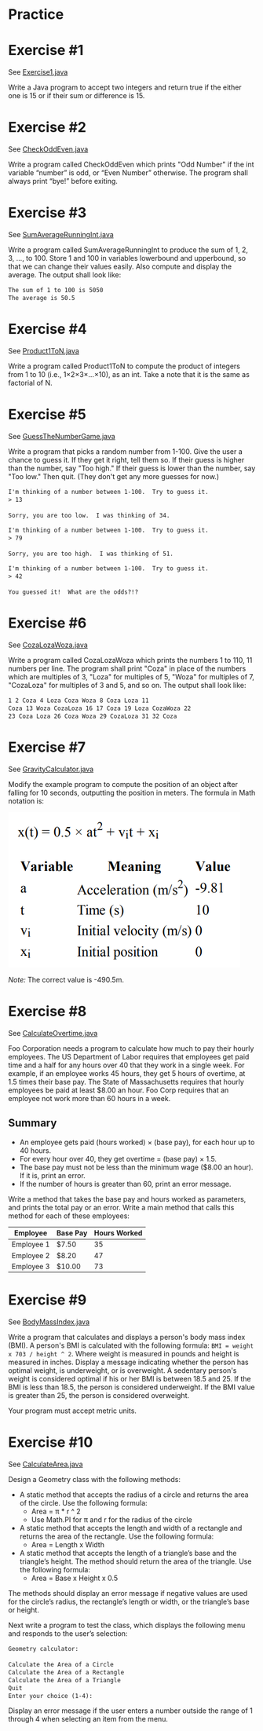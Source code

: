 # Practice

# Exercise #1 

See [Exercise1.java](./Exercise1.java)

Write a Java program to accept two integers and return true if the either one is 15 or if their sum or difference is 15.

# Exercise #2

See [CheckOddEven.java](./CheckOddEven.java)

Write a program called CheckOddEven which prints "Odd Number" if the int variable “number” is odd, or “Even Number” otherwise. The program shall always print “bye!” before exiting.

# Exercise #3 

See [SumAverageRunningInt.java](./SumAverageRunningInt.java)

Write a program called SumAverageRunningInt to produce the sum of 1, 2, 3, ..., to 100. Store 1 and 100 in variables lowerbound and upperbound, so that we can change their values easily. Also compute and display the average. The output shall look like:

```
The sum of 1 to 100 is 5050
The average is 50.5
```

# Exercise #4

See [Product1ToN.java](./Product1ToN.java)

Write a program called Product1ToN to compute the product of integers from 1 to 10 (i.e., 1×2×3×...×10), as an int. Take a note that it is the same as factorial of N.

# Exercise #5

See [GuessTheNumberGame.java](./GuessTheNumberGame.java)

Write a program that picks a random number from 1-100. Give the user a chance to guess it. If they get it right, tell them so. If their guess is higher than the number, say "Too high." If their guess is lower than the number, say "Too low." Then quit. (They don't get any more guesses for now.)

```
I'm thinking of a number between 1-100.  Try to guess it.
> 13

Sorry, you are too low.  I was thinking of 34.
```

```
I'm thinking of a number between 1-100.  Try to guess it.
> 79

Sorry, you are too high.  I was thinking of 51.
```

```
I'm thinking of a number between 1-100.  Try to guess it.
> 42

You guessed it!  What are the odds?!?
```

# Exercise #6

See [CozaLozaWoza.java](./CozaLozaWoza.java)

Write a program called CozaLozaWoza which prints the numbers 1 to 110, 11 numbers per line. The program shall print "Coza" in place of the numbers which are multiples of 3, "Loza" for multiples of 5, "Woza" for multiples of 7, "CozaLoza" for multiples of 3 and 5, and so on. The output shall look like:

```
1 2 Coza 4 Loza Coza Woza 8 Coza Loza 11 
Coza 13 Woza CozaLoza 16 17 Coza 19 Loza CozaWoza 22 
23 Coza Loza 26 Coza Woza 29 CozaLoza 31 32 Coza
```

# Exercise #7

See [GravityCalculator.java](./GravityCalculator.java)

Modify the example program to compute the position of an object after falling for 10 seconds, outputting the position in
meters. The formula in Math notation is:

![Gravity formula](./gravity-formula.png)

*Note:* The correct value is -490.5m.

# Exercise #8

See [CalculateOvertime.java](./CalculateOvertime.java)

Foo Corporation needs a program to calculate how much to pay their hourly employees. The US Department of Labor
requires that employees get paid time and a half for any hours over 40 that they work in a single week. For example, if an
employee works 45 hours, they get 5 hours of overtime, at 1.5 times their base pay. The State of Massachusetts requires
that hourly employees be paid at least $8.00 an hour. Foo Corp requires that an employee not work more than 60 hours in
a week. 

## Summary

 - An employee gets paid (hours worked) × (base pay), for each hour up to 40 hours.
 - For every hour over 40, they get overtime = (base pay) × 1.5.
 - The base pay must not be less than the minimum wage ($8.00 an hour). If it is, print an error.
 - If the number of hours is greater than 60, print an error message.

Write a method that takes the base pay and hours worked as parameters, and prints the total pay or an error. Write a main
method that calls this method for each of these employees:

| Employee | Base Pay | Hours Worked |
| --- | --- | --- |
| Employee 1 | $7.50 | 35 |
| Employee 2 | $8.20 | 47 |
| Employee 3 | $10.00 | 73 |

# Exercise #9

See [BodyMassIndex.java](./BodyMassIndex.java)

Write a program that calculates and displays a person's body mass index (BMI). A person's BMI is calculated with the following formula: ```BMI = weight x 703 / height ^ 2```. Where weight is measured in pounds and height is measured in inches. Display a message indicating whether the person has optimal weight, is underweight, or is overweight. A sedentary person's weight is considered optimal if his or her BMI is between 18.5 and 25. If the BMI is less than 18.5, the person is considered underweight. If the BMI value is greater than 25, the person is considered overweight.

Your program must accept metric units.

# Exercise #10

See [CalculateArea.java](./CalculateArea.java)

Design a Geometry class with the following methods:

- A static method that accepts the radius of a circle and returns the area of the circle. Use the following formula:
  - Area = π * r ^ 2
  - Use Math.PI for π and r for the radius of the circle
- A static method that accepts the length and width of a rectangle and returns the area of the rectangle. Use the following formula:
  - Area = Length x Width
- A static method that accepts the length of a triangle’s base and the triangle’s height. The method should return the area of the triangle. Use the following formula:
  - Area = Base x Height x 0.5
  
The methods should display an error message if negative values are used for the circle’s radius, the rectangle’s length or width, or the triangle’s base or height.

Next write a program to test the class, which displays the following menu and responds to the user’s selection:

```
Geometry calculator:

Calculate the Area of a Circle
Calculate the Area of a Rectangle
Calculate the Area of a Triangle
Quit
Enter your choice (1-4):
```

Display an error message if the user enters a number outside the range of 1 through 4 when selecting an item from the menu.